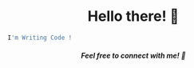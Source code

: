   
<h1 align='center'>Hello there! 👋</h1>


```js
I'm Writing Code !
```


<h5 align='center'>Feel free to connect with me! 👋</h5>
